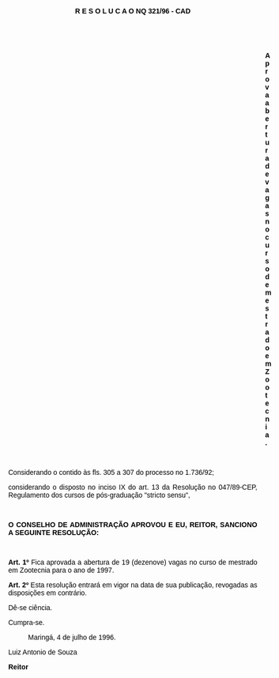 <BODY TEXT="#000000">

<FONT FACE="Arial"><P ALIGN="JUSTIFY"></P>
<B><P ALIGN="CENTER">R E S O L U C A O NQ 321/96 - CAD</P>
</B><P ALIGN="JUSTIFY"></P>
<P ALIGN="JUSTIFY">&nbsp;</P>
<P ALIGN="JUSTIFY">&nbsp;</P><DIR>
<DIR>
<DIR>
<DIR>
<DIR>
<DIR>
<DIR>
<DIR>
<DIR>
<DIR>
<DIR>
<DIR>
<DIR>

<B><P ALIGN="JUSTIFY">Aprova abertura de vagas no curso de mestrado em Zootecnia.</P>
</B><P ALIGN="JUSTIFY"></P>
<P ALIGN="JUSTIFY">&nbsp;</P></DIR>
</DIR>
</DIR>
</DIR>
</DIR>
</DIR>
</DIR>
</DIR>
</DIR>
</DIR>
</DIR>
</DIR>
</DIR>

<P ALIGN="JUSTIFY">Considerando o contido &agrave;s fls. 305 a 307 do processo no 1.736/92;</P>
<P ALIGN="JUSTIFY">&#9;considerando o disposto no inciso IX do art. 13 da Resolu&ccedil;&atilde;o no 047/89-CEP, Regulamento dos cursos de p&oacute;s-gradua&ccedil;&atilde;o "stricto sensu",</P>
<P ALIGN="JUSTIFY"></P>
<P ALIGN="JUSTIFY">&nbsp;</P>
<B><P ALIGN="JUSTIFY">O CONSELHO DE ADMINISTRA&Ccedil;&Atilde;O APROVOU E EU, REITOR, SANCIONO A SEGUINTE RESOLU&Ccedil;&Atilde;O:</P>
</B><P ALIGN="JUSTIFY"></P>
<P ALIGN="JUSTIFY">&nbsp;</P>
<B><P ALIGN="JUSTIFY">Art. 1º</B> Fica aprovada a abertura de 19 (dezenove) vagas no curso de mestrado em Zootecnia para o ano de 1997.</P>
<B><P ALIGN="JUSTIFY">Art. 2º</B> Esta resolu&ccedil;&atilde;o entrar&aacute; em vigor na data de sua publica&ccedil;&atilde;o, revogadas as disposi&ccedil;&otilde;es em contr&aacute;rio. </P>
<P ALIGN="JUSTIFY">D&ecirc;-se ci&ecirc;ncia.</P>
<P ALIGN="JUSTIFY">Cumpra-se.</P><DIR>

<P ALIGN="JUSTIFY">Maring&aacute;, 4 de julho de 1996.</P></DIR>

<P ALIGN="JUSTIFY">&#9;</P>
<P ALIGN="JUSTIFY"></P>
<P ALIGN="JUSTIFY">&#9;Luiz Antonio de Souza</P>
<B><P ALIGN="JUSTIFY">&#9;Reitor </P></B></FONT></BODY>
